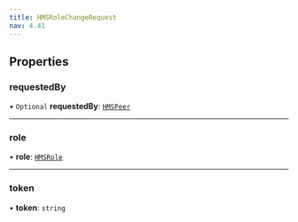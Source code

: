 ```yaml
---
title: HMSRoleChangeRequest
nav: 4.41
---
```


## Properties

### requestedBy

• `Optional` **requestedBy**: [`HMSPeer`](/api-reference/javascript/v2/interfaces/HMSPeer)

---

### role

• **role**: [`HMSRole`](/api-reference/javascript/v2/interfaces/HMSRole)

---

### token

• **token**: `string`
